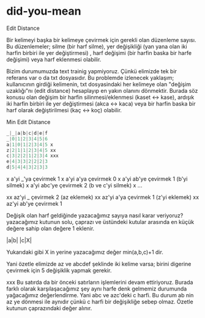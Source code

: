 # did-you-mean

Edit Distance

Bir kelimeyi başka bir kelimeye çevirmek için gerekli olan düzenleme sayısı. Bu düzenlemeler; silme (bir harf silme), yer değişikliği (yan yana olan iki harfin birbiri ile yer değiştirmesi) , harf değişimi (bir harfin baska bir harfe değişimi) veya harf eklenmesi olabilir.

Bizim durumumuzda text trainig yapmiyoruz. Çünkü elimizde tek bir referans var o da txt dosyasıdır. Bu problemde izlenecek yaklaşım; kullanıcının girdiği kelimenin, txt dosyasindaki her kelimeye olan "değişim uzaklığı"nı (edit distance) hesaplayıp en yakın olanını dönmektir. Burada söz konusu olan değişim bir harfin silinmesi/eklenmesi (kaset <-> kase), ardışık iki harfin birbiri ile yer değiştirmesi (akca <-> kaca) veya bir harfin baska bir harf olarak değiştirilmesi (kaç <-> koç) olabilir.

Min Edit Distance

```python
_|_|a|b|c|d|e|f
_|0|1|2|3|4|5|6
a|1|0|1|2|3|4|5 x
z|2|1|1|2|3|4|5 xx
c|3|2|2|1|2|3|4 xxx
e|4|3|3|2|2|2|3
d|5|4|4|3|2|3|3
```

x a'yi _'ya çevirmek 1
x a'yi a'ya çevirmek 0
x a'yi ab'ye çevirmek 1 (b'yi silmek)
x a'yi abc'ye çevirmek 2 (b ve c'yi silmek)
x ...

xx az'yi _ çevirmek 2 (az eklemek)
xx az'yi a'ya çevirmek 1 (z'yi eklemek) 
xx az'yi ab'ye çevirmek 1

Değişik olan harf geldiğinde yazacağımız sayıya nasıl karar veriyoruz?
yazacağımız kutunun solu, çaprazı ve üstündeki kutular arasında en küçük değere sahip olan değere 1 eklenir.

|a|b|
|c|X|

Yukarıdaki gibi X in yerine yazacağımız değer min(a,b,c)+1 dir.

Yani özetle elimizde az ve abcdef şeklinde iki kelime varsa; birini digerine çevirmek için 5 değişiklik yapmak gerekir.

xxx Bu satırda da bir önceki satırların işlemlerini devam ettiriyoruz. Burada farklı olarak karşılaşacağımız şey aynı harfe denk gelmemiz durumunda yağacağımız değerlendirme.
Yani abc ve azc'deki c harfi. Bu durum ab nin az ye dönmesi ile aynıdır çünkü c harfi bir değişikliğe sebep olmaz. Özetle kutunun çaprazındaki değer alınır.
